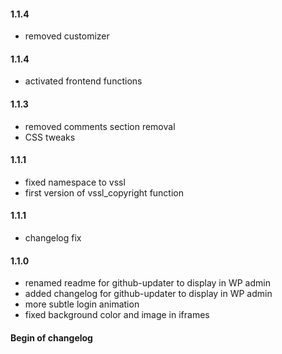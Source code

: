 #### 1.1.4
* removed customizer

#### 1.1.4
* activated frontend functions

#### 1.1.3
* removed comments section removal
* CSS tweaks

#### 1.1.1
* fixed namespace to vssl
* first version of vssl_copyright function

#### 1.1.1
* changelog fix

#### 1.1.0
* renamed readme for github-updater to display in WP admin
* added changelog for github-updater to display in WP admin
* more subtle login animation
* fixed background color and image in iframes

#### Begin of changelog
